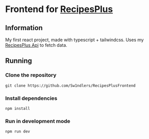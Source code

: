 # Frontend for [RecipesPlus](https://recipesplus.live)

## Information

My first react project, made with typescript + tailwindcss.
Uses my [RecipesPlus Api](https://github.com/Sw1ndlers/RecipesPlusApi) to fetch data.  

## Running

### Clone the repository
```
git clone https://github.com/Sw1ndlers/RecipesPlusFrontend
```

### Install dependencies
```
npm install
```

### Run in development mode
```
npm run dev
```